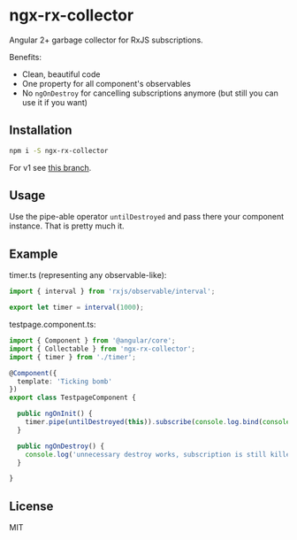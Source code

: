 # ngx-rx-collector

Angular 2+ garbage collector for RxJS subscriptions.

Benefits:
- Clean, beautiful code
- One property for all component's observables
- No `ngOnDestroy` for cancelling subscriptions anymore (but still you can use it if you want)

## Installation

```sh
npm i -S ngx-rx-collector
```

For v1 see [this branch](https://github.com/smnbbrv/ng2-rx-collector/tree/v1).

## Usage

Use the pipe-able operator `untilDestroyed` and pass there your component instance. That is pretty much it.

## Example

timer.ts (representing any observable-like):

```ts
import { interval } from 'rxjs/observable/interval';

export let timer = interval(1000);
```

testpage.component.ts:

```ts
import { Component } from '@angular/core';
import { Collectable } from 'ngx-rx-collector';
import { timer } from './timer';

@Component({
  template: 'Ticking bomb'
})
export class TestpageComponent {

  public ngOnInit() {
    timer.pipe(untilDestroyed(this)).subscribe(console.log.bind(console));
  }

  public ngOnDestroy() {
    console.log('unnecessary destroy works, subscription is still killed');
  }

}
```

## License

MIT
